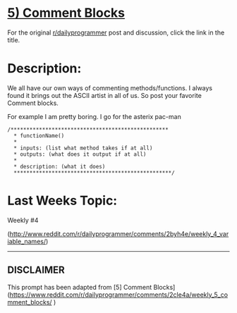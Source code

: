 # [5) Comment Blocks](https://www.reddit.com/r/dailyprogrammer/comments/2cle4a/weekly_5_comment_blocks/)

For the original [r/dailyprogrammer](https://www.reddit.com/r/dailyprogrammer/) post and discussion, click the link in the title.

# Description:
We all have our own ways of commenting methods/functions. I always found it brings out the ASCII artist in all of us. So post your favorite Comment blocks.

For example I am pretty boring. I go for the asterix pac-man


```
/**************************************************
  * functionName()                                                         
  *
  * inputs: (list what method takes if at all)
  * outputs: (what does it output if at all)
  *
  * description: (what it does)
  **************************************************/
```
# Last Weeks Topic:
Weekly #4

(http://www.reddit.com/r/dailyprogrammer/comments/2byh4e/weekly_4_variable_names/)

----
## **DISCLAIMER**
This prompt has been adapted from [5] Comment Blocks](https://www.reddit.com/r/dailyprogrammer/comments/2cle4a/weekly_5_comment_blocks/
)

